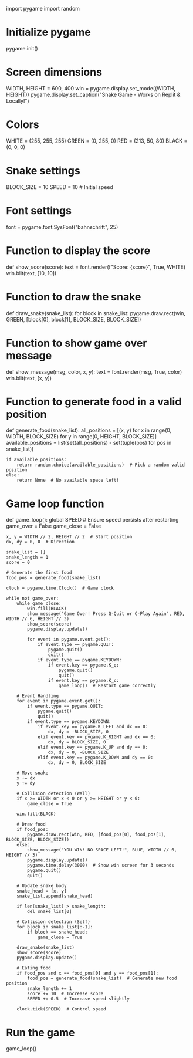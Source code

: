 import pygame
import random

# Initialize pygame
pygame.init()

# Screen dimensions
WIDTH, HEIGHT = 600, 400
win = pygame.display.set_mode((WIDTH, HEIGHT))
pygame.display.set_caption("Snake Game - Works on Replit & Locally!")

# Colors
WHITE = (255, 255, 255)
GREEN = (0, 255, 0)
RED = (213, 50, 80)
BLACK = (0, 0, 0)

# Snake settings
BLOCK_SIZE = 10
SPEED = 10  # Initial speed

# Font settings
font = pygame.font.SysFont("bahnschrift", 25)

# Function to display the score
def show_score(score):
    text = font.render(f"Score: {score}", True, WHITE)
    win.blit(text, [10, 10])

# Function to draw the snake
def draw_snake(snake_list):
    for block in snake_list:
        pygame.draw.rect(win, GREEN, [block[0], block[1], BLOCK_SIZE, BLOCK_SIZE])

# Function to show game over message
def show_message(msg, color, x, y):
    text = font.render(msg, True, color)
    win.blit(text, [x, y])

# Function to generate food in a valid position
def generate_food(snake_list):
    all_positions = [(x, y) for x in range(0, WIDTH, BLOCK_SIZE) for y in range(0, HEIGHT, BLOCK_SIZE)]
    available_positions = list(set(all_positions) - set(tuple(pos) for pos in snake_list))

    if available_positions:
        return random.choice(available_positions)  # Pick a random valid position
    else:
        return None  # No available space left!

# Game loop function
def game_loop():
    global SPEED  # Ensure speed persists after restarting
    game_over = False
    game_close = False

    x, y = WIDTH // 2, HEIGHT // 2  # Start position
    dx, dy = 0, 0  # Direction

    snake_list = []
    snake_length = 1
    score = 0

    # Generate the first food
    food_pos = generate_food(snake_list)

    clock = pygame.time.Clock()  # Game clock

    while not game_over:
        while game_close:
            win.fill(BLACK)
            show_message("Game Over! Press Q-Quit or C-Play Again", RED, WIDTH // 6, HEIGHT // 3)
            show_score(score)
            pygame.display.update()

            for event in pygame.event.get():
                if event.type == pygame.QUIT:
                    pygame.quit()
                    quit()
                if event.type == pygame.KEYDOWN:
                    if event.key == pygame.K_q:
                        pygame.quit()
                        quit()
                    if event.key == pygame.K_c:
                        game_loop()  # Restart game correctly

        # Event Handling
        for event in pygame.event.get():
            if event.type == pygame.QUIT:
                pygame.quit()
                quit()
            if event.type == pygame.KEYDOWN:
                if event.key == pygame.K_LEFT and dx == 0:
                    dx, dy = -BLOCK_SIZE, 0
                elif event.key == pygame.K_RIGHT and dx == 0:
                    dx, dy = BLOCK_SIZE, 0
                elif event.key == pygame.K_UP and dy == 0:
                    dx, dy = 0, -BLOCK_SIZE
                elif event.key == pygame.K_DOWN and dy == 0:
                    dx, dy = 0, BLOCK_SIZE

        # Move snake
        x += dx
        y += dy

        # Collision detection (Wall)
        if x >= WIDTH or x < 0 or y >= HEIGHT or y < 0:
            game_close = True

        win.fill(BLACK)

        # Draw food
        if food_pos:
            pygame.draw.rect(win, RED, [food_pos[0], food_pos[1], BLOCK_SIZE, BLOCK_SIZE])
        else:
            show_message("YOU WIN! NO SPACE LEFT!", BLUE, WIDTH // 6, HEIGHT // 3)
            pygame.display.update()
            pygame.time.delay(3000)  # Show win screen for 3 seconds
            pygame.quit()
            quit()

        # Update snake body
        snake_head = [x, y]
        snake_list.append(snake_head)

        if len(snake_list) > snake_length:
            del snake_list[0]

        # Collision detection (Self)
        for block in snake_list[:-1]:
            if block == snake_head:
                game_close = True

        draw_snake(snake_list)
        show_score(score)
        pygame.display.update()

        # Eating food
        if food_pos and x == food_pos[0] and y == food_pos[1]:
            food_pos = generate_food(snake_list)  # Generate new food position
            snake_length += 1
            score += 10  # Increase score
            SPEED += 0.5  # Increase speed slightly

        clock.tick(SPEED)  # Control speed

# Run the game
game_loop()
